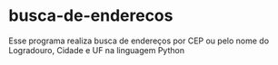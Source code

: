 # busca-de-enderecos
 Esse programa realiza busca de endereços por CEP ou pelo nome do Logradouro, Cidade e UF na linguagem Python
